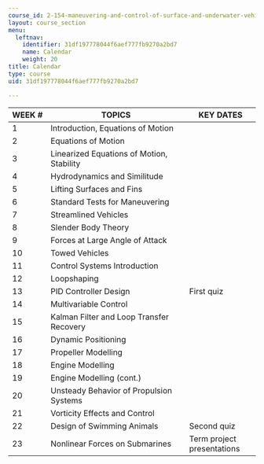 ```yaml
---
course_id: 2-154-maneuvering-and-control-of-surface-and-underwater-vehicles-13-49-fall-2004
layout: course_section
menu:
  leftnav:
    identifier: 31df197778044f6aef777fb9270a2bd7
    name: Calendar
    weight: 20
title: Calendar
type: course
uid: 31df197778044f6aef777fb9270a2bd7

---
```


| WEEK # | TOPICS | KEY DATES |
| --- | --- | --- |
| 1 | Introduction, Equations of Motion |  |
| 2 | Equations of Motion |  |
| 3 | Linearized Equations of Motion, Stability |  |
| 4 | Hydrodynamics and Similitude |  |
| 5 | Lifting Surfaces and Fins |  |
| 6 | Standard Tests for Maneuvering |  |
| 7 | Streamlined Vehicles |  |
| 8 | Slender Body Theory |  |
| 9 | Forces at Large Angle of Attack |  |
| 10 | Towed Vehicles |  |
| 11 | Control Systems Introduction |  |
| 12 | Loopshaping |  |
| 13 | PID Controller Design | First quiz |
| 14 | Multivariable Control |  |
| 15 | Kalman Filter and Loop Transfer Recovery |  |
| 16 | Dynamic Positioning |  |
| 17 | Propeller Modelling |  |
| 18 | Engine Modelling |  |
| 19 | Engine Modelling (cont.) |  |
| 20 | Unsteady Behavior of Propulsion Systems |  |
| 21 | Vorticity Effects and Control |  |
| 22 | Design of Swimming Animals | Second quiz |
| 23 | Nonlinear Forces on Submarines | Term project presentations